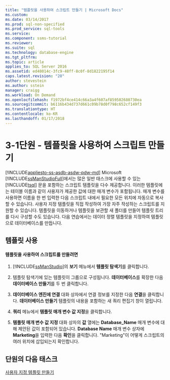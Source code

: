 ```yaml
---
title: "템플릿을 사용하여 스크립트 만들기 | Microsoft Docs"
ms.custom: 
ms.date: 03/14/2017
ms.prod: sql-non-specified
ms.prod_service: sql-tools
ms.service: 
ms.component: ssms-tutorial
ms.reviewer: 
ms.suite: sql
ms.technology: database-engine
ms.tgt_pltfrm: 
ms.topic: article
applies_to: SQL Server 2016
ms.assetid: ed48014c-3fc9-48ff-8c0f-8d1822195f14
caps.latest.revision: "28"
author: stevestein
ms.author: sstein
manager: craigg
ms.workload: On Demand
ms.openlocfilehash: f1972bf4ce414c66a3a4f607af859502680730ea
ms.sourcegitcommit: b6116b434d737d661c09b78d0f798c652cf149f3
ms.translationtype: HT
ms.contentlocale: ko-KR
ms.lasthandoff: 01/17/2018
---
```

# <a name="lesson-3-1---create-scripts-using-templates"></a>3-1단원 - 템플릿을 사용하여 스크립트 만들기
[!INCLUDE[appliesto-ss-asdb-asdw-pdw-md](../../includes/appliesto-ss-asdb-asdw-pdw-md.md)] Microsoft [!INCLUDE[ssManStudioFull](../../includes/ssmanstudiofull-md.md)]에서는 많은 일반 태스크에 사용할 수 있는 [!INCLUDE[tsql](../../includes/tsql-md.md)] 문을 포함하는 스크립트 템플릿을 다수 제공합니다. 이러한 템플릿에는 테이블 이름과 같이 사용자가 제공한 값에 대한 매개 변수가 포함됩니다. 매개 변수를 사용하면 이름을 한 번 입력한 다음 스크립트 내에서 필요한 모든 위치에 자동으로 복사할 수 있습니다. 사용자 지정 템플릿을 직접 작성하여 가장 자주 작성하는 스크립트를 지원할 수 있습니다. 템플릿을 이동하거나 템플릿을 보관할 새 폴더를 만들어 템플릿 트리를 다시 구성할 수도 있습니다. 다음 연습에서는 데이터 정렬 템플릿을 지정하여 템플릿으로 데이터베이스를 만듭니다.  
  
## <a name="using-templates"></a>템플릿 사용  
  
#### <a name="to-create-a-script-using-a-template"></a>템플릿을 사용하여 스크립트를 만들려면  
  
1.  [!INCLUDE[ssManStudio](../../includes/ssmanstudio-md.md)]의 **보기** 메뉴에서 **템플릿 탐색기**를 클릭합니다.  
  
2.  템플릿 탐색기에 있는 템플릿이 그룹으로 구성됩니다. **데이터베이스**를 확장한 다음 **데이터베이스 만들기**를 두 번 클릭합니다.  
  
3.  **데이터베이스 엔진에 연결** 대화 상자에서 연결 정보를 지정한 다음 **연결**을 클릭합니다. **데이터베이스 만들기** 템플릿의 내용을 포함하는 새 쿼리 편집기 창이 열립니다.  
  
4.  **쿼리** 메뉴에서 **템플릿 매개 변수 값 지정**을 클릭합니다.  
  
5.  **템플릿 매개 변수 값 지정** 대화 상자의 **값** 열에는 **Database_Name** 매개 변수에 대해 제안된 값이 포함되어 있습니다. **Database Name** 매개 변수 상자에 **Marketing**을 입력한 다음 **확인**을 클릭합니다. "Marketing"이 어떻게 스크립트의 여러 위치에 삽입되는지 확인합니다.  
  
## <a name="next-task-in-lesson"></a>단원의 다음 태스크  
[사용자 지정 템플릿 만들기](../../tools/sql-server-management-studio/lesson-3-2-create-custom-templates.md)  
  
  
  
